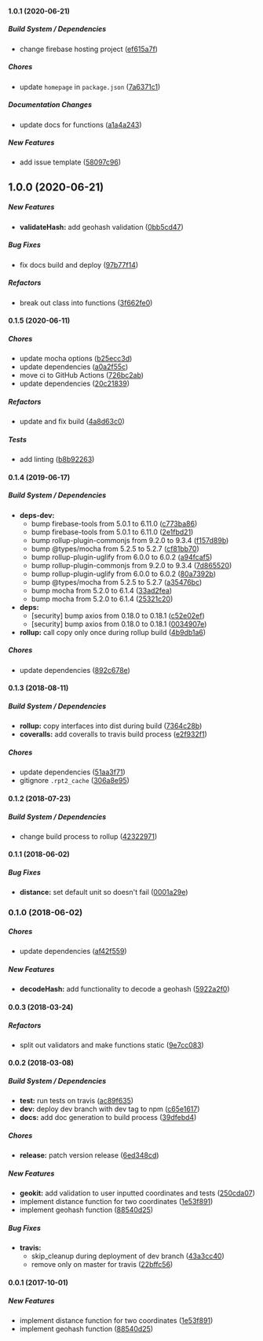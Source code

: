 #### 1.0.1 (2020-06-21)

##### Build System / Dependencies

*  change firebase hosting project ([ef615a7f](https://github.com/MichaelSolati/geokit/commit/ef615a7f10612dab39cce7e8e8f751dc751f5cc3))

##### Chores

*  update `homepage` in `package.json` ([7a6371c1](https://github.com/MichaelSolati/geokit/commit/7a6371c1d62b65df2a711f7830477c94856345a9))

##### Documentation Changes

*  update docs for functions ([a1a4a243](https://github.com/MichaelSolati/geokit/commit/a1a4a2438a0e7d7a23feb50b9aa66306fb097551))

##### New Features

*  add issue template ([58097c96](https://github.com/MichaelSolati/geokit/commit/58097c96c10f285232d63ed9f8b2d3e9577017bc))

## 1.0.0 (2020-06-21)

##### New Features

* **validateHash:**  add geohash validation ([0bb5cd47](https://github.com/MichaelSolati/geokit/commit/0bb5cd47d8c39cdc48846e4fb5fe64631c5f7e73))

##### Bug Fixes

*  fix docs build and deploy ([97b77f14](https://github.com/MichaelSolati/geokit/commit/97b77f146de164c3e898ea0dc82b0305c2b781db))

##### Refactors

*  break out class into functions ([3f662fe0](https://github.com/MichaelSolati/geokit/commit/3f662fe0efc03ce292a1ab40121e1e50bfba49a1))

#### 0.1.5 (2020-06-11)

##### Chores

*  update mocha options ([b25ecc3d](https://github.com/MichaelSolati/geokit/commit/b25ecc3da93f4db85681ece3a58f7da8da66e60c))
*  update dependencies ([a0a2f55c](https://github.com/MichaelSolati/geokit/commit/a0a2f55c6aaf4a9397967ed4ea70bb3672e1fde6))
*  move ci to GitHub Actions ([726bc2ab](https://github.com/MichaelSolati/geokit/commit/726bc2ab1a1c237c8014357c504d1b4ef9e7099b))
*  update dependencies ([20c21839](https://github.com/MichaelSolati/geokit/commit/20c218393ddcddbb7717d7035f0967b11c310018))

##### Refactors

*  update and fix build ([4a8d63c0](https://github.com/MichaelSolati/geokit/commit/4a8d63c0580e316fc7a0d6fee50bf29a89dfafee))

##### Tests

*  add linting ([b8b92263](https://github.com/MichaelSolati/geokit/commit/b8b92263069ef89b0cf8f6be2900f18d3ce626b1))

#### 0.1.4 (2019-06-17)

##### Build System / Dependencies

* **deps-dev:**
  *  bump firebase-tools from 5.0.1 to 6.11.0 ([c773ba86](https://github.com/MichaelSolati/geokit/commit/c773ba86d91ba53ac06a6b95f5a999b32cba2be7))
  *  bump firebase-tools from 5.0.1 to 6.11.0 ([2e1fbd21](https://github.com/MichaelSolati/geokit/commit/2e1fbd211e519102f1a94dbd477d1daf2935fb69))
  *  bump rollup-plugin-commonjs from 9.2.0 to 9.3.4 ([f157d89b](https://github.com/MichaelSolati/geokit/commit/f157d89b0572a2321b87fbbe5376b1aa2c94d3a2))
  *  bump @types/mocha from 5.2.5 to 5.2.7 ([cf81bb70](https://github.com/MichaelSolati/geokit/commit/cf81bb70c483361eaf2cc1d3f374a65b034aeb39))
  *  bump rollup-plugin-uglify from 6.0.0 to 6.0.2 ([a94fcaf5](https://github.com/MichaelSolati/geokit/commit/a94fcaf5917f877e4fa8a0439afe6897900500b3))
  *  bump rollup-plugin-commonjs from 9.2.0 to 9.3.4 ([7d865520](https://github.com/MichaelSolati/geokit/commit/7d8655201af9211c2d3460ae3130ec2cda7c40e9))
  *  bump rollup-plugin-uglify from 6.0.0 to 6.0.2 ([80a7392b](https://github.com/MichaelSolati/geokit/commit/80a7392b4c8768bc93cd4f5bc87891bc68010b04))
  *  bump @types/mocha from 5.2.5 to 5.2.7 ([a35476bc](https://github.com/MichaelSolati/geokit/commit/a35476bc3e0661c75cb821ba6b90c22085c08c53))
  *  bump mocha from 5.2.0 to 6.1.4 ([33ad2fea](https://github.com/MichaelSolati/geokit/commit/33ad2fea2f1d29de927ac65ec376ec0b7c0829b9))
  *  bump mocha from 5.2.0 to 6.1.4 ([25321c20](https://github.com/MichaelSolati/geokit/commit/25321c2067ef3c3659c25daaa2e52c81e754ba14))
* **deps:**
  *  [security] bump axios from 0.18.0 to 0.18.1 ([c52e02ef](https://github.com/MichaelSolati/geokit/commit/c52e02efe0af3548093758a4a1633ad999504395))
  *  [security] bump axios from 0.18.0 to 0.18.1 ([0034907e](https://github.com/MichaelSolati/geokit/commit/0034907ee57fb61fcd37b89dde623bcd66a92494))
* **rollup:**  call copy only once during rollup build ([4b9db1a6](https://github.com/MichaelSolati/geokit/commit/4b9db1a60d0c99b4bb6ddf19096ecbabfe57e5b4))

##### Chores

*  update dependencies ([892c678e](https://github.com/MichaelSolati/geokit/commit/892c678e2fe156693167fee79d98b3ef3ec069d2))

#### 0.1.3 (2018-08-11)

##### Build System / Dependencies

* **rollup:**  copy interfaces into dist during build ([7364c28b](https://github.com/MichaelSolati/geokit/commit/7364c28b9207d65e799b2e50acf6d342ff1e447c))
* **coveralls:**  add coveralls to travis build process ([e2f932f1](https://github.com/MichaelSolati/geokit/commit/e2f932f18d56d7a29c32d0fbec2f459d282a8f4a))

##### Chores

*  update dependencies ([51aa3f71](https://github.com/MichaelSolati/geokit/commit/51aa3f7112449d90804a5c2d8379bd54fb758043))
*  gitignore `.rpt2_cache` ([306a8e95](https://github.com/MichaelSolati/geokit/commit/306a8e957fc59cbf9e6909ccd2e2e239ea7064d1))

#### 0.1.2 (2018-07-23)

##### Build System / Dependencies

*  change build process to rollup ([42322971](https://github.com/MichaelSolati/geokit/commit/42322971fd54fbba434d4848390fd0dcdd20dfba))

#### 0.1.1 (2018-06-02)

##### Bug Fixes

* **distance:**  set default unit so  doesn't fail ([0001a29e](https://github.com/MichaelSolati/geokit/commit/0001a29e507ca90f45959fcf97d0f79d583e8ef5))

### 0.1.0 (2018-06-02)

##### Chores

*  update dependencies ([af42f559](https://github.com/MichaelSolati/geokit/commit/af42f5594351d91500ac9b7331535101b9e880d5))

##### New Features

* **decodeHash:**  add functionality to decode a geohash ([5922a2f0](https://github.com/MichaelSolati/geokit/commit/5922a2f06851f8fb3885b2046d0ac4d90f207cb9))

#### 0.0.3 (2018-03-24)

##### Refactors

* split out validators and make functions static ([9e7cc083](https://github.com/MichaelSolati/geokit/commit/9e7cc083f21d6b153c393fe1ea71cc249e1c2681))

#### 0.0.2 (2018-03-08)

##### Build System / Dependencies

* **test:** run tests on travis ([ac89f635](https://github.com/MichaelSolati/geokit/commit/ac89f63599ad64d06be8cb280b656124b5bc6bd5))
* **dev:** deploy dev branch with dev tag to npm ([c65e1617](https://github.com/MichaelSolati/geokit/commit/c65e161723c3d337029ecfb8e592a4250910a377))
* **docs:** add doc generation to build process ([39dfebd4](https://github.com/MichaelSolati/geokit/commit/39dfebd4e190c4f61a047f1c50c8ac0d33696899))

##### Chores

* **release:** patch version release ([6ed348cd](https://github.com/MichaelSolati/geokit/commit/6ed348cd7a9ebeb4cdc2ddf55670659eeaf65d00))

##### New Features

* **geokit:** add validation to user inputted coordinates and tests ([250cda07](https://github.com/MichaelSolati/geokit/commit/250cda07be156cb3d3be201cdbbe050eff82e551))
* implement distance function for two coordinates ([1e53f891](https://github.com/MichaelSolati/geokit/commit/1e53f891529f5370de42b7033f4a2a9ed6c76067))
* implement geohash function ([88540d25](https://github.com/MichaelSolati/geokit/commit/88540d254aea4db4a0c1f9e7c6598d63768af8e9))

##### Bug Fixes

* **travis:**
  * skip_cleanup during deployment of dev branch ([43a3cc40](https://github.com/MichaelSolati/geokit/commit/43a3cc4010171ae09b4a436dd743d1bc87eea54a))
  * remove only on master for travis ([22bffc56](https://github.com/MichaelSolati/geokit/commit/22bffc5645b7814bd1a4cf68029b24ec7379e837))

#### 0.0.1 (2017-10-01)

##### New Features

* implement distance function for two coordinates ([1e53f891](https://github.com/MichaelSolati/geokit/commit/1e53f891529f5370de42b7033f4a2a9ed6c76067))
* implement geohash function ([88540d25](https://github.com/MichaelSolati/geokit/commit/88540d254aea4db4a0c1f9e7c6598d63768af8e9))

